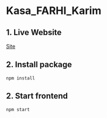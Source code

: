 # Kasa_FARHI_Karim

## 1. Live Website

[Site](https://miniz34.github.io/Kasa_FARHI_Karim/)

## 2. Install package

`npm install`

## 2. Start frontend

`npm start`
